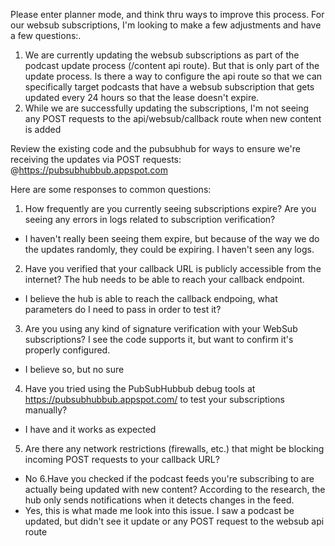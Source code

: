Please enter planner mode, and think thru ways to improve this process. For our websub subscriptions, I'm looking to make a few adjustments and have a few questions:. 
1. We are currently updating the websub subscriptions as part of the podcast update process (/content api route). But that is only part of the update process. Is there a way to configure the api route so that we can specifically target podcasts that have a websub subscription that gets updated every 24 hours so that the lease doesn't expire.
2. While we are successfully updating the subscriptions, I'm not seeing any POST requests to the api/websub/callback route when new content is added

Review the existing code and the pubsubhub for ways to ensure we're receiving the updates via POST requests: @https://pubsubhubbub.appspot.com 

Here are some responses to common questions:
1. How frequently are you currently seeing subscriptions expire? Are you seeing any errors in logs related to subscription verification?
- I haven't really been seeing them expire, but because of the way we do the updates randomly, they could be expiring. I haven't seen any logs.
2. Have you verified that your callback URL is publicly accessible from the internet? The hub needs to be able to reach your callback endpoint.
- I believe the hub is able to reach the callback endpoing, what parameters do I need to pass in order to test it?
3. Are you using any kind of signature verification with your WebSub subscriptions? I see the code supports it, but want to confirm it's properly configured.
- I believe so, but no sure
4. Have you tried using the PubSubHubbub debug tools at https://pubsubhubbub.appspot.com/ to test your subscriptions manually?
- I have and it works as expected
5. Are there any network restrictions (firewalls, etc.) that might be blocking incoming POST requests to your callback URL?
- No
6.Have you checked if the podcast feeds you're subscribing to are actually being updated with new content? According to the research, the hub only sends notifications when it detects changes in the feed.
- Yes, this is what made me look into this issue. I saw a podcast be updated, but didn't see it update or any POST request to the websub api route